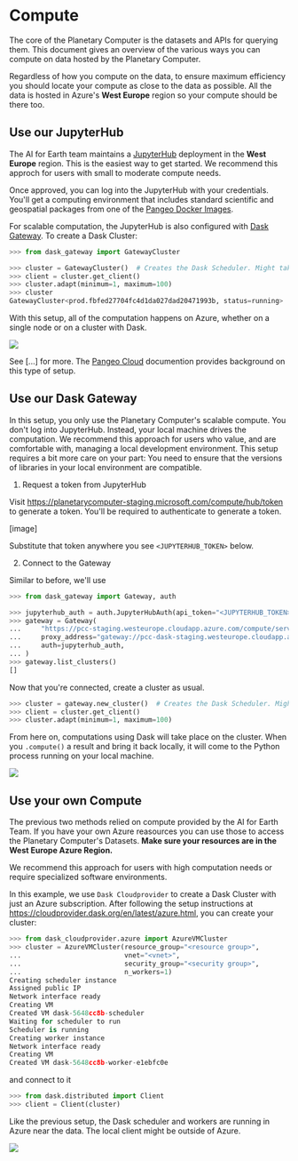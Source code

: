 # Compute

The core of the Planetary Computer is the datasets and APIs for querying them. This document gives an overview of the various ways you can compute on data hosted by the Planetary Computer.

Regardless of how you compute on the data, to ensure maximum efficiency you should locate your compute as close to the data as possible.
All the data is hosted in Azure's **West Europe** region so your compute should be there too.

## Use our JupyterHub

The AI for Earth team maintains a [JupyterHub](https://jupyterhub.readthedocs.io/en/stable/) deployment in the **West Europe** region. This is the easiest way to get started. We recommend this approch for users with small to moderate compute needs.

Once approved, you can log into the JupyterHub with your credentials. You'll get a computing environment that includes standard scientific and geospatial packages from one of the [Pangeo Docker Images](https://github.com/pangeo-data/pangeo-docker-images#pangeo-docker-images).

For scalable computation, the JupyterHub is also configured with [Dask Gateway](https://gateway.dask.org/). To create a Dask Cluster:

```python
>>> from dask_gateway import GatewayCluster

>>> cluster = GatewayCluster()  # Creates the Dask Scheduler. Might take a minute.
>>> client = cluster.get_client()
>>> cluster.adapt(minimum=1, maximum=100)
>>> cluster
GatewayCluster<prod.fbfed27704fc4d1da027dad20471993b, status=running>
```

With this setup, all of the computation happens on Azure, whether on a single node or on a cluster with Dask.

![](jupyterhub-diagram.png)

See [...] for more. The [Pangeo Cloud](https://pangeo.io/cloud.html) documention provides background on this type of setup.

## Use our Dask Gateway

In this setup, you only use the Planetary Computer's scalable compute. You don't log into JupyterHub. Instead, your local machine drives the computation.
We recommend this approach for users who value, and are comfortable with, managing a local development environment. This setup requires a bit more care on your part: You need to ensure that the versions of libraries in your local environment are compatible.

1. Request a token from JupyterHub

Visit https://planetarycomputer-staging.microsoft.com/compute/hub/token to generate a token. You'll be required to authenticate to generate a token.

[image]

Substitute that token anywhere you see `<JUPYTERHUB_TOKEN>` below.

2. Connect to the Gateway

Similar to before, we'll use 

```python
>>> from dask_gateway import Gateway, auth

>>> jupyterhub_auth = auth.JupyterHubAuth(api_token="<JUPYTERHUB_TOKEN>")  # from step 1
>>> gateway = Gateway(
...     "https://pcc-staging.westeurope.cloudapp.azure.com/compute/services/dask-gateway/",
...     proxy_address="gateway://pcc-dask-staging.westeurope.cloudapp.azure.com",
...     auth=jupyterhub_auth,
... )
>>> gateway.list_clusters()
[]
```

Now that you're connected, create a cluster as usual.

```python
>>> cluster = gateway.new_cluster()  # Creates the Dask Scheduler. Might take a minute.
>>> client = cluster.get_client()
>>> cluster.adapt(minimum=1, maximum=100)
```

From here on, computations using Dask will take place on the cluster. When you `.compute()` a result and bring it back locally,
it will come to the Python process running on your local machine.

![](gateway-diagram.png)

## Use your own Compute

The previous two methods relied on compute provided by the AI for Earth Team. If you have your own Azure reasources you can use those to access the Planetary Computer's Datasets.
**Make sure your resources are in the West Europe Azure Region.**

We recommend this approach for users with high computation needs or require specialized software environments.

In this example, we use `Dask Cloudprovider` to create a Dask Cluster with just an Azure subscription. After following the setup instructions at https://cloudprovider.dask.org/en/latest/azure.html, you can create your cluster:

```python
>>> from dask_cloudprovider.azure import AzureVMCluster
>>> cluster = AzureVMCluster(resource_group="<resource group>",
...                          vnet="<vnet>",
...                          security_group="<security group>",
...                          n_workers=1)
Creating scheduler instance
Assigned public IP
Network interface ready
Creating VM
Created VM dask-5648cc8b-scheduler
Waiting for scheduler to run
Scheduler is running
Creating worker instance
Network interface ready
Creating VM
Created VM dask-5648cc8b-worker-e1ebfc0e
```

and connect to it

```python
>>> from dask.distributed import Client
>>> client = Client(cluster)
```

Like the previous setup, the Dask scheduler and workers are running in Azure near the data. The local client might be outside of Azure.

![](cloudprovider-diagram.png)